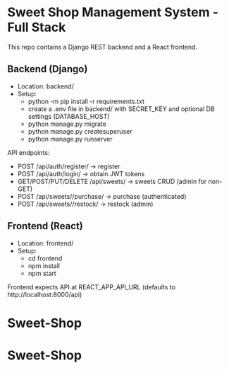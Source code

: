 # Sweet Shop Management System - Full Stack

This repo contains a Django REST backend and a React frontend.

## Backend (Django)
- Location: backend/
- Setup:
  - python -m pip install -r requirements.txt
  - create a .env file in backend/ with SECRET_KEY and optional DB settings (DATABASE_HOST)
  - python manage.py migrate
  - python manage.py createsuperuser
  - python manage.py runserver

API endpoints:
- POST /api/auth/register/  -> register
- POST /api/auth/login/     -> obtain JWT tokens
- GET/POST/PUT/DELETE /api/sweets/  -> sweets CRUD (admin for non-GET)
- POST /api/sweets/<id>/purchase/  -> purchase (authenticated)
- POST /api/sweets/<id>/restock/   -> restock (admin)

## Frontend (React)
- Location: frontend/
- Setup:
  - cd frontend
  - npm install
  - npm start

Frontend expects API at REACT_APP_API_URL (defaults to http://localhost:8000/api)

# Sweet-Shop
# Sweet-Shop
